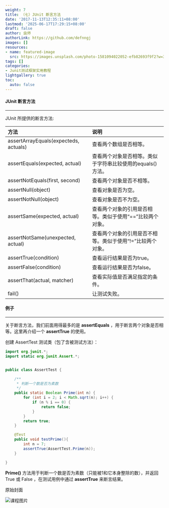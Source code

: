 ```yaml
---
weight: 7
title: （七）JUnit 断言方法
date: '2017-11-13T12:35:11+08:00'
lastmod: '2025-06-17T17:29:15+08:00'
draft: false
author: 虫师
authorLink: https://github.com/defnngj
images: []
resources:
- name: featured-image
  src: https://images.unsplash.com/photo-1581094022052-efb82693f9f2?w=300
tags: []
categories:
- Junit测试框架实用教程
lightgallery: true
toc:
  auto: false
---
```




#### JUnit 断言方法
----
JUnit 所提供的断言方法:

|方法	  | 说明 |
|:-----|:----|
|assertArrayEquals(expecteds, actuals)	|查看两个数组是否相等。|
|assertEquals(expected, actual)	|查看两个对象是否相等。类似于字符串比较使用的equals()方法。|
|assertNotEquals(first, second)	|查看两个对象是否不相等。|
|assertNull(object)	|查看对象是否为空。|
|assertNotNull(object)	|查看对象是否不为空。|
|assertSame(expected, actual)	|查看两个对象的引用是否相等。类似于使用“==”比较两个对象。|
|assertNotSame(unexpected, actual)	|查看两个对象的引用是否不相等。类似于使用“!=”比较两个对象。|
|assertTrue(condition)	|查看运行结果是否为true。|
|assertFalse(condition)	|查看运行结果是否为false。|
|assertThat(actual, matcher)	|查看实际值是否满足指定的条件。|
|fail()	|让测试失败。|

#### 例子
---
关于断言方法，我们前面用得最多的是 __assertEquals__ ，用于断言两个对象是否相等。这里再介绍一个 __assertTrue__ 的使用。

创建 AssertTest 测试类（包了含被测试方法）：
```java
import org.junit.*;
import static org.junit.Assert.*;


public class AssertTest {

    /**
     * 判断一个数是否为素数
     */
    public static Boolean Prime(int n) {
        for (int i = 2; i < Math.sqrt(n); i++) {
            if (n % i == 0) {
                return false;
            }
        }
        return true;
    }

    @Test
    public void testPrime(){
        int n = 7;
        assertTrue(AssertTest.Prime(n));
    }

}
```
__Prime()__ 方法用于判断一个数是否为素数（只能被1和它本身整除的数），并返回 True 或 False ，在测试用例中通过 __assertTrue__ 来断言结果。
 




原始封面

![课程图片](https://images.unsplash.com/photo-1581094022052-efb82693f9f2?w=300)

